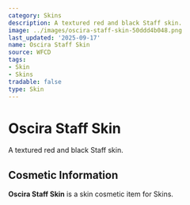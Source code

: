 ```yaml
---
category: Skins
description: A textured red and black Staff skin.
image: ../images/oscira-staff-skin-50ddd4b048.png
last_updated: '2025-09-17'
name: Oscira Staff Skin
source: WFCD
tags:
- Skin
- Skins
tradable: false
type: Skin
---
```


# Oscira Staff Skin

A textured red and black Staff skin.

## Cosmetic Information

**Oscira Staff Skin** is a skin cosmetic item for Skins.

